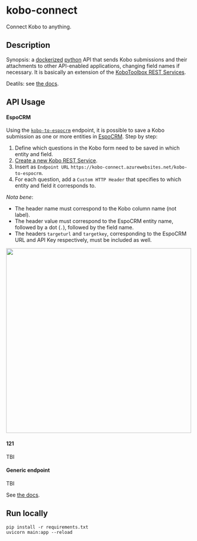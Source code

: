 # kobo-connect

Connect Kobo to anything.

## Description

Synopsis: a [dockerized](https://www.docker.com/) [python](https://www.python.org/) API that sends Kobo submissions and their attachments to other API-enabled applications, changing field names if necessary. It is basically an extension of the [KoboToolbox REST Services](https://support.kobotoolbox.org/rest_services.html).

Deatils: see [the docs](https://kobo-connect.azurewebsites.net/docs).

## API Usage

#### EspoCRM

Using the [`kobo-to-espocrm`](https://kobo-connect.azurewebsites.net/docs#/default/kobo_to_espocrm_kobo_to_espocrm_post) endpoint, it is possible to save a Kobo submission as one or more entities in [EspoCRM](https://www.espocrm.com/). Step by step:
1. Define which questions in the Kobo form need to be saved in which entity and field.
2. [Create a new Kobo REST Service](https://support.kobotoolbox.org/rest_services.html).
3. Insert as `Endpoint URL` `https://kobo-connect.azurewebsites.net/kobo-to-espocrm`.
4. For each question, add a `Custom HTTP Header` that specifies to which entity and field it corresponds to.

 _Nota bene_:
* The header name must correspond to the Kobo column name (not label).
* The header value must correspond to the EspoCRM entity name, followed by a dot (`.`), followed by the field name.
* The headers `targeturl` and `targetkey`, corresponding to the EspoCRM URL and API Key respectively, must be included as well.

<img src="https://github.com/jmargutt/kobo-connect/assets/26323051/62c1471f-80c4-4f13-b202-125c8aa5c7b8" width="500">


#### 121
TBI

#### Generic endpoint
TBI

See [the docs](https://kobo-connect.azurewebsites.net/docs).

## Run locally
```
pip install -r requirements.txt
uvicorn main:app --reload
```
